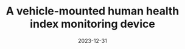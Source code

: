 ---
title: "A vehicle-mounted human health index monitoring device"
collection: patents
permalink: /publication/patent-3
excerpt: 'This paper is about the number 3. The number 4 is left for future work.'
date: 2023-12-31
---